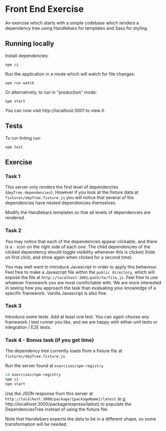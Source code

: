 # Front End Exercise

An exercise which starts with a simple codebase which renders a dependency tree using Handlebars for templates and Sass for styling.

## Running locally

Install dependencies:
```
npm ci
```

Run the application in a mode which will watch for file changes:
```
npm run watch
```

Or alternatively, to run in "production" mode:
```
npm start
```

You can now visit http://localhost:3001 to view it.

## Tests

To run linting run:
```
npm test
```

## Exercise

### Task 1

This server only renders the first level of dependencies (`depTree.dependencies`). However if you look at the fixture data at `fixtures/depTree.fixture.js` you will notice that several of the dependencies have nested dependencies themselves.

Modify the Handlebars templates so that all levels of dependencies are rendered.

### Task 2

You may notice that each of the dependencies appear clickable, and there is a `-` icon on the right side of each one. The child dependencies of the clicked dependency should toggle visibility whenever this is clicked (hide on first click, and show again when clicked for a second time).

You may well want to introduce Javascript in order to apply this behaviour. Feel free to make a Javascript file within the `public directory`, which will expose the file at `http://localhost:3001/path/to/file.js`. Feel free to use whatever framework you are most comfortable with. We are more interested in seeing how you approach the task than evaluating your knowledge of a specific framework. Vanilla Javascript is also fine.

### Task 3

Introduce some tests. Add at least one test. You can again choose any framework / test runner you like, and we are happy with either unit tests or integration / E2E tests.

### Task 4 - Bonus task (if you get time)

The dependency tree currently loads from a fixture file at `fixtures/depTree.fixture.js`.

Run the server found at `exercises/npm-registry`
```bash
cd exercises/npm-registry
npm ci
npm start
```
Use the JSON response from this server at `http://localhost:3000/package/{packageName}/latest` (e.g. http://localhost:3000/package/express/latest) to populate the DependenciesTree instead of using the fixture file.

Note that Handlebars expects the data to be in a different shape, so some transformation will be needed.

